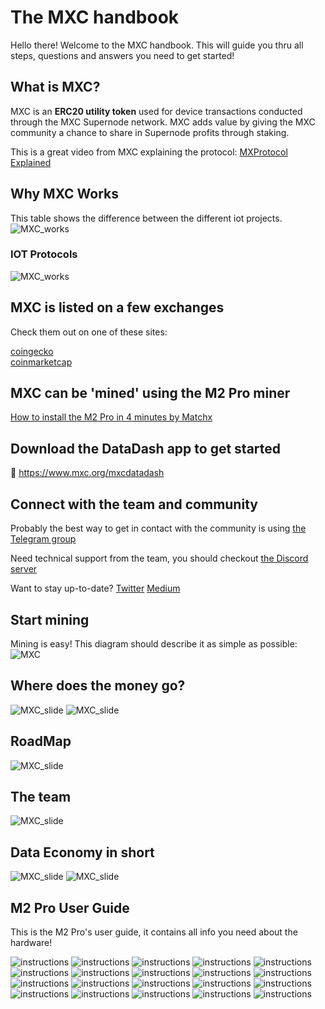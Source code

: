 # The MXC handbook

Hello there! Welcome to the MXC handbook.
This will guide you thru all steps, questions and answers you need to get started!

## What is MXC?
MXC is an **ERC20 utility token** used for device transactions conducted through the MXC Supernode network. MXC adds value by giving the MXC community a chance to share in Supernode profits through staking.

This is a great video from MXC explaining the protocol: 
[MXProtocol Explained](https://www.youtube.com/watch?v=26mYsNw32YM)

## Why MXC Works
This table shows the difference between the different iot projects.
![MXC_works](../../Assets/MXC_Extra/mxc.works.jpg)
### IOT Protocols
![MXC_works](../../Assets/MXC_Extra/mxc.works2.jpg)


## MXC is listed on a few exchanges
Check them out on one of these sites:

<a href="https://www.coingecko.com/en/coins/mxc#markets">coingecko</a><br>
<a href="https://coinmarketcap.com/currencies/mxc/markets/">coinmarketcap</a>


## MXC can be 'mined' using the M2 Pro miner
<a href="https://www.youtube.com/watch?v=2nOUdLNJVtU&t">How to install the M2 Pro in 4 minutes by Matchx</a><br>

## Download the DataDash app to get started
📱 https://www.mxc.org/mxcdatadash


## Connect with the team and community

Probably the best way to get in contact with the community is using <a href="https://t.me/mxcfoundation">the Telegram group</a>

Need technical support from the team, you should checkout <a href="https://discord.com/invite/4vrJyhXs">the Discord server</a>

Want to stay up-to-date? 
[Twitter](https://twitter.com/MXCfoundation)
[Medium](https://medium.com/mxc)

## Start mining
Mining is easy! This diagram should describe it as simple as possible:
![MXC](../../Assets/Made/MXC_earningv2.png)

## Where does the money go?
![MXC_slide](../../Assets/Whitepaper-E-2021-min\Whitepaper-E-2021-min-07.jpg)
![MXC_slide](../../Assets/Whitepaper-E-2021-min\Whitepaper-E-2021-min-08.jpg)

## RoadMap
![MXC_slide](../../Assets/Whitepaper-E-2021-min\Whitepaper-E-2021-min-09.jpg)

## The team
![MXC_slide](../../Assets/Whitepaper-E-2021-min\Whitepaper-E-2021-min-10.jpg)

## Data Economy in short

![MXC_slide](../../Assets/Whitepaper-E-2021-min\Whitepaper-E-2021-min-02.jpg)
![MXC_slide](../../Assets/Whitepaper-E-2021-min\Whitepaper-E-2021-min-03.jpg)



## M2 Pro User Guide

This is the M2 Pro's user guide, it contains all info you need about the hardware!

![instructions](../../Assets/Instructions/MatchX-M2-Pro-User-Guide-01.jpg)
![instructions](../../Assets/Instructions/MatchX-M2-Pro-User-Guide-02.jpg)
![instructions](../../Assets/Instructions/MatchX-M2-Pro-User-Guide-03.jpg)
![instructions](../../Assets/Instructions/MatchX-M2-Pro-User-Guide-04.jpg)
![instructions](../../Assets/Instructions/MatchX-M2-Pro-User-Guide-05.jpg)
![instructions](../../Assets/Instructions/MatchX-M2-Pro-User-Guide-06.jpg)
![instructions](../../Assets/Instructions/MatchX-M2-Pro-User-Guide-07.jpg)
![instructions](../../Assets/Instructions/MatchX-M2-Pro-User-Guide-08.jpg)
![instructions](../../Assets/Instructions/MatchX-M2-Pro-User-Guide-09.jpg)
![instructions](../../Assets/Instructions/MatchX-M2-Pro-User-Guide-10.jpg)
![instructions](../../Assets/Instructions/MatchX-M2-Pro-User-Guide-11.jpg)
![instructions](../../Assets/Instructions/MatchX-M2-Pro-User-Guide-12.jpg)
![instructions](../../Assets/Instructions/MatchX-M2-Pro-User-Guide-13.jpg)
![instructions](../../Assets/Instructions/MatchX-M2-Pro-User-Guide-14.jpg)
![instructions](../../Assets/Instructions/MatchX-M2-Pro-User-Guide-15.jpg)
![instructions](../../Assets/Instructions/MatchX-M2-Pro-User-Guide-16.jpg)
![instructions](../../Assets/Instructions/MatchX-M2-Pro-User-Guide-17.jpg)
![instructions](../../Assets/Instructions/MatchX-M2-Pro-User-Guide-18.jpg)
![instructions](../../Assets/Instructions/MatchX-M2-Pro-User-Guide-19.jpg)
![instructions](../../Assets/Instructions/MatchX-M2-Pro-User-Guide-20.jpg)

